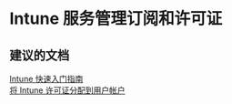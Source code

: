 <properties
    pageTitle="Service Administration Subscriptions and Licenses"
    description="服务管理订阅和许可证"
    service="microsoft.intune"
    resource="intune"
    authors="mackie1604"
    displayOrder=""
    selfHelpType="generic"
    supportTopicIds="32435279"
    resourceTags=""
    productPesIds="15584"
    cloudEnvironments="public"
/>


# <a name="intune-service-administration-subscriptions-and-licenses"></a>Intune 服务管理订阅和许可证

## <a name="recommended-documents"></a>**建议的文档**

[Intune 快速入门指南](https://docs.microsoft.com/intune/setup-steps)<br>
[将 Intune 许可证分配到用户帐户](https://docs.microsoft.com/intune/licenses-assign)<br>


